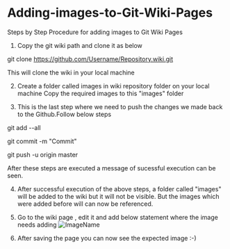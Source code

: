 # Adding-images-to-Git-Wiki-Pages
Steps by Step Procedure for adding images to Git Wiki Pages


1) Copy the git wiki path and clone it as below

git clone https://github.com/Username/Repository.wiki.git

This will clone the wiki in your local machine

2) Create a folder called images in wiki repository folder on your local machine
   Copy the required images to this "images" folder
   
3) This is the last step where we need to push the changes we made back to the Github.Follow below steps
   
git add --all

git commit -m "Commit"

git push -u origin master

After these steps are executed a message of sucessful execution can be seen.

4) After successful execution of the above steps, a folder called "images" will be added to the wiki but it will not be visible.
   But the images which were added before will can now be referenced.

5) Go to the wiki page , edit it and add below statement where the image needs adding
 ![ImageName](images/imagename.jpg)
 
6) After saving the page you can now see the expected image :-)
 
 


